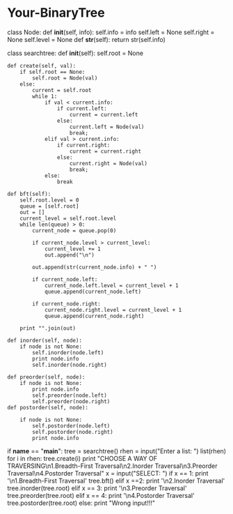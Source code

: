 # Your-BinaryTree

class Node:
    def __init__(self, info):
        self.info = info
        self.left = None
        self.right = None
        self.level = None
    def __str__(self):
        return str(self.info)

class searchtree:
    def __init__(self):
        self.root = None

    def create(self, val):
        if self.root == None:
            self.root = Node(val)
        else:
            current = self.root
            while 1:
                if val < current.info:
                    if current.left:
                        current = current.left
                    else:
                        current.left = Node(val)
                        break;
                elif val > current.info:
                    if current.right:
                        current = current.right
                    else:
                        current.right = Node(val)
                        break;
                else:
                    break

    def bft(self):
        self.root.level = 0
        queue = [self.root]
        out = []
        current_level = self.root.level
        while len(queue) > 0:
            current_node = queue.pop(0)

            if current_node.level > current_level:
                current_level += 1
                out.append("\n")

            out.append(str(current_node.info) + " ")

            if current_node.left:
                current_node.left.level = current_level + 1
                queue.append(current_node.left)

            if current_node.right:
                current_node.right.level = current_level + 1
                queue.append(current_node.right)

        print "".join(out)

    def inorder(self, node):
        if node is not None:
            self.inorder(node.left)
            print node.info
            self.inorder(node.right)

    def preorder(self, node):
        if node is not None:
            print node.info
            self.preorder(node.left)
            self.preorder(node.right)
    def postorder(self, node):

        if node is not None:
            self.postorder(node.left)
            self.postorder(node.right)
            print node.info

if __name__ == "__main__":
    tree = searchtree()
    rhen = input("Enter a list: ")
    list(rhen)
    for i in rhen:
        tree.create(i)
    print "CHOOSE A WAY OF TRAVERSING\n1.Breadth-First Traversal\n2.Inorder Traversal\n3.Preorder Traversal\n4.Postorder Traversal"
    x = input("SELECT: ")
    if x == 1:
        print '\n1.Breadth-First Traversal'
        tree.bft()
    elif x ==2:
        print '\n2.Inorder Traversal'
        tree.inorder(tree.root)
    elif x == 3:
        print '\n3.Preorder Traversal'
        tree.preorder(tree.root)
    elif x == 4:
        print '\n4.Postorder Traversal'
        tree.postorder(tree.root)
    else:
        print "Wrong input!!!"
